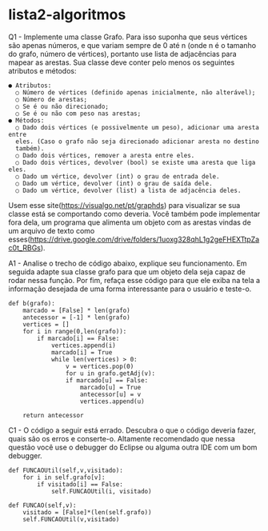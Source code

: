 # lista2-algoritmos

Q1 - Implemente uma classe Grafo. Para isso suponha que seus vértices são apenas
números, e que variam sempre de 0 até n (onde n é o tamanho do grafo, número de
vértices), portanto use lista de adjacências para mapear as arestas. Sua classe deve conter
pelo menos os seguintes atributos e métodos:

    ● Atributos:
      ○ Número de vértices (definido apenas inicialmente, não alterável);
      ○ Número de arestas;
      ○ Se é ou não direcionado;
      ○ Se é ou não com peso nas arestas;
    ● Métodos:
      ○ Dado dois vértices (e possivelmente um peso), adicionar uma aresta entre
      eles. (Caso o grafo não seja direcionado adicionar aresta no destino
      também).
      ○ Dado dois vértices, remover a aresta entre eles​.
      ○ Dado dois vértices, devolver (bool) se existe uma aresta que liga eles​.
      ○ Dado um vértice, devolver (int) o grau de entrada dele​.
      ○ Dado um vértice, devolver (int) o grau de saída dele​.
      ○ Dado um vértice, devolver (list) a lista de adjacência deles.

Usem esse site(https://visualgo.net/pt/graphds) para visualizar se sua classe está se comportando como deveria. Você
também pode implementar fora dela, um programa que alimenta um objeto com as arestas
vindas de um arquivo de texto como esses(https://drive.google.com/drive/folders/1uoxg328qhL1g2geFHEXTtpZac0t_RBGs).

A1 - ​Analise o trecho de código abaixo, explique seu funcionamento. Em seguida adapte
sua classe grafo para que um objeto dela seja capaz de rodar nessa função. Por fim, refaça
esse código para que ele exiba na tela a informação desejada de uma forma interessante
para o usuário e teste-o.

    def b(grafo):
        marcado = [False] * len(grafo)
        antecessor = [-1] * len(grafo)
        vertices = []
        for i in range(0,len(grafo)):
            if marcado[i] == False:
                vertices.append(i)
                marcado[i] = True
                while len(vertices) > 0:
                    v = vertices.pop(0)
                    for u in grafo.getAdj(v):
                    if marcado[u] == False:
                        marcado[u] = True
                        antecessor[u] = v
                        vertices.append(u)

        return antecessor


C1 - ​O código a seguir está errado​. Descubra o que o código deveria fazer, quais são os
erros e conserte-o. Altamente recomendado que nessa questão você use o debugger do
Eclipse ou alguma outra IDE com um bom debugger.

    def FUNCAOUtil(self,v,visitado):
        for i in self.grafo[v]:
            if visitado[i] == False:
                self.FUNCAOUtil(i, visitado)

    def FUNCAO(self,v):
        visitado = [False]*(len(self.grafo))
        self.FUNCAOUtil(v,visitado)
